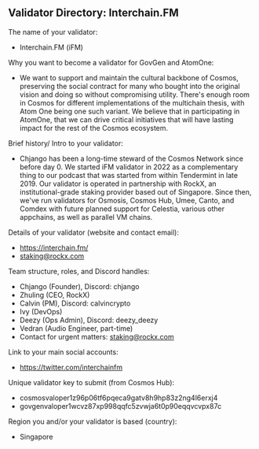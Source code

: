 ## Validator Directory: Interchain.FM

The name of your validator:

- Interchain.FM (iFM)

Why you want to become a validator for GovGen and AtomOne:

- We want to support and maintain the cultural backbone of Cosmos, preserving the social contract for many who bought into the original vision and doing so without compromising utility. There's enough room in Cosmos for different implementations of the multichain thesis, with Atom One being one such variant. We believe that in participating in AtomOne, that we can drive critical initiatives that will have lasting impact for the rest of the Cosmos ecosystem.

Brief history/ Intro to your validator:

- Chjango has been a long-time steward of the Cosmos Network since before day 0. We started iFM validator in 2022 as a complementary thing to our podcast that was started from within Tendermint in late 2019. Our validator is operated in partnership with RockX, an institutional-grade staking provider based out of Singapore. Since then, we've run validators for Osmosis, Cosmos Hub, Umee, Canto, and Comdex with future planned support for Celestia, various other appchains, as well as parallel VM chains.

Details of your validator (website and contact email):

- https://interchain.fm/
- staking@rockx.com

Team structure, roles, and Discord handles:

- Chjango (Founder), Discord: chjango
- Zhuling (CEO, RockX)
- Calvin (PM), Discord: calvincrypto
- Ivy (DevOps)
- Deezy (Ops Admin), Discord: deezy_deezy
- Vedran (Audio Engineer, part-time)
- Contact for urgent matters: staking@rockx.com

Link to your main social accounts:

- https://twitter.com/interchainfm

Unique validator key to submit (from Cosmos Hub):

- cosmosvaloper1z96p06tf6pqeca9gatv8h9hp83z2ng4l6erxj4
- govgenvaloper1wcvz87xp998qqfc5zvwja6t0p90eqqvcvpx87c

Region you and/or your validator is based (country):

- Singapore
